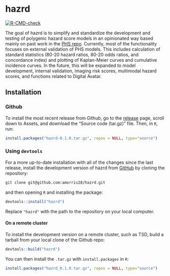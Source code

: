 hazrd
================

<!-- badges: start -->

[![R-CMD-check](https://github.com/amorris28/hazRd/actions/workflows/R-CMD-check.yaml/badge.svg)](https://github.com/amorris28/hazRd/actions/workflows/R-CMD-check.yaml)
<!-- badges: end -->

The goal of hazrd is to simplify and standardize the development and
testing of polygenic hazard score models in an opinionated way based
mainly on past work in the [PHS
repo](https://github.com/cmig-research-group/phs). Currently, most of
the functionality focuses on external validation of PHS models. This
includes calculation of standard statistics (80-20 hazard ratios, 80-20
odds ratios, and concordance index) and plotting of Kaplan-Meier curves
and cumulative incidence curves. In the future, this will be expanded to
model development, internal validation, imaging risk scores, multimodal
hazard scores, and functions related to Digital Avatar.

## Installation

### Github

To install the most recent release from Github, go to the
[release](https://github.com/amorris28/hazrd/releases) page, scroll down
to Assets, and download the “Source code (tar.gz)” file. Then, in `R`,
run:

``` r
install.packages("hazrd-0.1.0.tar.gz", repos = NULL, type="source")
```

### Using `devtools`

For a more up-to-date installation with all of the changes since the
last release, install the development version of hazrd from
[GitHub](https://github.com/) by cloning the repository:

``` bash
git clone git@github.com:amorris28/hazrd.git
```

and then opening `R` and installing the package:

``` r
devtools::install("hazrd")
```

Replace `"hazrd"` with the path to the repository on your local
computer.

#### On a remote cluster

To install the development version on a remote cluster, such as TSD,
build a tarball from your local clone of the Github repo:

``` r
devtools::build("hazrd")
```

You can then install the `.tar.gz` with `install.packages` in `R`:

``` r
install.packages("hazrd_0.1.0.tar.gz", repos = NULL, type="source")
```
